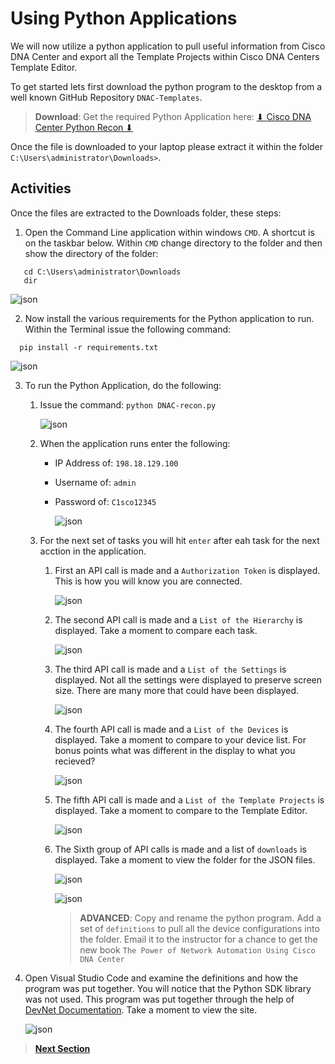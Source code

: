 # Using Python Applications

We will now utilize a python application to pull useful information from Cisco DNA Center and export all the Template Projects within Cisco DNA Centers Template Editor.

To get started lets first download the python program to the desktop from a well known GitHub Repository `DNAC-Templates`.

> **Download**: Get the required Python Application here: <a href="https://git-link.vercel.app/api/download?url=https://github.com/kebaldwi/DNAC-TEMPLATES/blob/master/LABS/LAB-I-Rest-API-Orchestration/python/DNACenterRecon.zip" target="_blank">⬇︎ Cisco DNA Center Python Recon ⬇︎</a>

Once the file is downloaded to your laptop please extract it within the folder  `C:\Users\administrator\Downloads>`.

## Activities

Once the files are extracted to the Downloads folder, these steps:

1. Open the Command Line application within windows `CMD`. A shortcut is on the taskbar below. Within `CMD` change directory to the folder and then show the directory of the folder:

```SHELL
   cd C:\Users\administrator\Downloads
   dir
```

   ![json](./images/Python-CMD-Begin.png?raw=true "Import JSON")

2. Now install the various requirements for the Python application to run. Within the Terminal issue the following command:

 ```SHELL
   pip install -r requirements.txt
```

   ![json](./images/Python-CMD-Requirements.png?raw=true "Import JSON")

3. To run the Python Application, do the following:

   1. Issue the command: ``` python DNAC-recon.py ```

      ![json](./images/Python-CMD-Execute.png?raw=true "Import JSON")

   2. When the application runs enter the following:

      - IP Address of: `198.18.129.100`
      - Username of: `admin`
      - Password of: `C1sco12345`

        ![json](./images/Python-CMD-Creds.png?raw=true "Import JSON")

   3. For the next set of tasks you will hit `enter` after eah task for the next acction in the application.
   
      1. First an API call is made and a `Authorization Token` is displayed. This is how you will know you are connected.

         ![json](./images/Python-CMD-Token.png?raw=true "Import JSON")

      2. The second API call is made and a `List of the Hierarchy` is displayed. Take a moment to compare each task.

         ![json](./images/Python-CMD-Hierarchy.png?raw=true "Import JSON")

      3. The third API call is made and a `List of the Settings` is displayed. Not all the settings were displayed to preserve screen size. There are many more that could have been displayed.

         ![json](./images/Python-CMD-Settings.png?raw=true "Import JSON")

      4. The fourth API call is made and a `List of the Devices` is displayed. Take a moment to compare to your device list. For bonus points what was different in the display to what you recieved?

         ![json](./images/Python-CMD-Devices.png?raw=true "Import JSON")


      5. The fifth API call is made and a `List of the Template Projects` is displayed. Take a moment to compare to the Template Editor. 

         ![json](./images/Python-CMD-Projects.png?raw=true "Import JSON")


      6. The Sixth group of API calls is made and a list of `downloads` is displayed. Take a moment to view the folder for the JSON files. 

         ![json](./images/Python-CMD-Export.png?raw=true "Import JSON")

         ![json](./images/Python-Folder.png?raw=true "Import JSON")

         > **ADVANCED**: Copy and rename the python program. Add a set of `definitions` to pull all the device configurations into the folder. Email it to the instructor for a chance to get the new book `The Power of Network Automation Using Cisco DNA Center` 

4. Open Visual Studio Code and examine the definitions and how the program was put together. You will notice that the Python SDK library was not used. This program was put together through the help of [DevNet Documentation](Developer.cisco.com/docs). Take a moment to view the site. 

   ![json](./images/VisualStudio-PythonApp.png?raw=true "Import JSON")

> [**Next Section**](03-summary.md)
